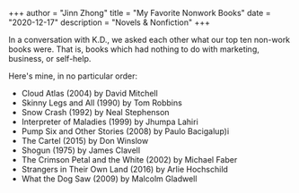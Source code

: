 +++
author = "Jinn Zhong"
title = "My Favorite Nonwork Books"
date = "2020-12-17"
description = "Novels & Nonfiction"
+++

In a conversation with K.D., we asked each other what our top ten non-work books were. That is, books which had nothing to do with marketing, business, or self-help.

Here's mine, in no particular order:

* Cloud Atlas (2004) by David Mitchell
* Skinny Legs and All (1990) by Tom Robbins
* Snow Crash (1992) by Neal Stephenson
* Interpreter of Maladies (1999) by Jhumpa Lahiri
* Pump Six and Other Stories (2008) by Paulo Bacigalup)i
* The Cartel (2015) by Don Winslow
* Shogun (1975) by James Clavell
* The Crimson Petal and the White (2002) by Michael Faber
* Strangers in Their Own Land (2016) by Arlie Hochschild
* What the Dog Saw (2009) by Malcolm Gladwell

